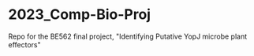 # 2023_Comp-Bio-Proj
Repo for the BE562 final project, "Identifying Putative YopJ microbe plant effectors"
